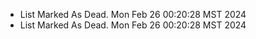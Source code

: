 *  List Marked As Dead. Mon Feb 26 00:20:28 MST 2024
*  List Marked As Dead. Mon Feb 26 00:20:28 MST 2024
